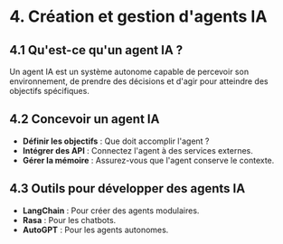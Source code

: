 # 4. Création et gestion d'agents IA

## 4.1 Qu'est-ce qu'un agent IA ?
Un agent IA est un système autonome capable de percevoir son environnement, de prendre des décisions et d'agir pour atteindre des objectifs spécifiques.

## 4.2 Concevoir un agent IA
- **Définir les objectifs** : Que doit accomplir l'agent ?
- **Intégrer des API** : Connectez l'agent à des services externes.
- **Gérer la mémoire** : Assurez-vous que l'agent conserve le contexte.

## 4.3 Outils pour développer des agents IA
- **LangChain** : Pour créer des agents modulaires.
- **Rasa** : Pour les chatbots.
- **AutoGPT** : Pour les agents autonomes.
